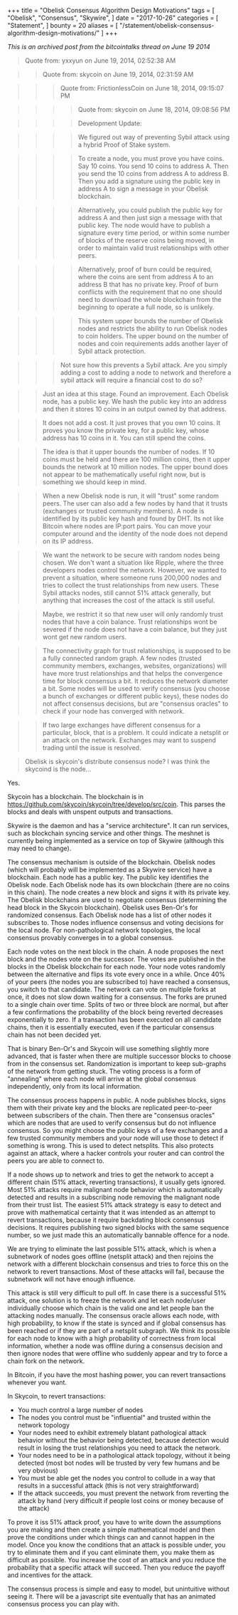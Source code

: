 +++
title = "Obelisk Consensus Algorithm Design Motivations"
tags = [
    "Obelisk",
    "Consensus",
    "Skywire",
]
date = "2017-10-26"
categories = [
    "Statement",
]
bounty = 20
aliases = [
	"/statement/obelisk-consensus-algorithm-design-motivations/"
]
+++

*This is an archived post from the bitcointalks thread on June 19 2014*

>Quote from: yxxyun on June 19, 2014, 02:52:38 AM

>>Quote from: skycoin on June 19, 2014, 02:31:59 AM

>>>Quote from: FrictionlessCoin on June 18, 2014, 09:15:07 PM

>>>>Quote from: skycoin on June 18, 2014, 09:08:56 PM

>>>>Development Update:

>>>>We figured out way of preventing Sybil attack using a hybrid Proof of
>>>>Stake system.

>>>>To create a node, you must prove you have coins. Say 10 coins. You send 10
>>>>coins to address A. Then you send the 10 coins from address A to address B.
>>>>Then you add a signature using the public key in address A to sign a message
>>>>in your Obelisk blockchain.

>>>>Alternatively, you could publish the public key for address A and then just
>>>>sign a message with that public key. The node would have to publish a
>>>>signature every time period, or within some number of blocks of the reserve
>>>>coins being moved, in order to maintain valid trust relationships with other
>>>>peers.

>>>>Alternatively, proof of burn could be required, where the coins are sent from
>>>>address A to an address B that has no private key. Proof of burn conflicts
>>>>with the requirement that no one should need to download the whole blockchain
>>>>from the beginning to operate a full node, so is unlikely.

>>>>This system upper bounds the number of Obelisk nodes and restricts the
>>>>ability to run Obelisk nodes to coin holders.
>>>>The upper bound on the number of nodes and coin requirements adds
>>>>another layer of Sybil attack protection.

>>>Not sure how this prevents a Sybil attack.
>>>Are you simply adding a cost to adding a node to network and therefore a
>>>sybil attack will require a financial cost to do so?

>>Just an idea at this stage. Found an improvement. Each Obelisk node, has a
>>public key. We hash the public key into an address and then it stores 10
>>coins in an output owned by that address.

>>It does not add a cost. It just proves that you own 10 coins. It proves you
>>know the private key, for a public key, whose address has 10 coins in it. You
>>can still spend the coins.

>>The idea is that it upper bounds the number of nodes. If 10 coins must be
>>held and there are 100 million coins, then it upper bounds the network at 10
>>million nodes. The upper bound does not appear to be mathematically useful
>>right now, but is something we should keep in mind.

>>When a new Obelisk node is run, it will "trust" some random peers. The user
>>can also add a few nodes by hand that it trusts (exchanges or trusted
>>community members). A node is identified by its public key hash and found by
>>DHT. Its not like Bitcoin where nodes are IP:port pairs. You can move your
>>computer around and the identity of the node does not depend on its IP
>>address.

>>We want the network to be secure with random nodes being chosen. We don't want
>>a situation like Ripple, where the three developers nodes control the
>>network. However, we wanted to prevent a situation, where someone runs
>>200,000 nodes and tries to collect the trust relationships from new users.
>>These Sybil attacks nodes, still cannot 51% attack generally, but anything
>>that increases the cost of the attack is still useful.

>>Maybe, we restrict it so that new user will only randomly trust nodes that
>>have a coin balance. Trust relationships wont be severed if the node does not
>>have a coin balance, but they just wont get new random users.

>>The connectivity graph for trust relationships, is supposed to be a fully
>>connected random graph. A few nodes (trusted community members, exchanges,
>>websites, organizations) will have more trust relationships and that helps
>>the convergence time for block consensus a bit. It reduces the network
>>diameter a bit.  Some nodes will be used to verify consensus (you choose a
>>bunch of exchanges or different public keys), these nodes do not affect
>>consensus decisions, but are "consensus oracles" to check if your node has
>>converged with network.

>>If two large exchanges have different consensus for a particular, block, that
>>is a problem. It could indicate a netsplit or an attack on the network.
>>Exchanges may want to suspend trading until the issue is resolved.

>Obelisk is skycoin's distribute consensus node? I was think the skycoind is
>the node...

Yes.

Skycoin has a blockchain. The blockchain is in
https://github.com/skycoin/skycoin/tree/develop/src/coin. This parses the
blocks and deals with unspent outputs and transactions.

Skywire is the daemon and has a "service architecture". It can run services,
such as blockchain syncing service and other things. The meshnet is currently
being implemented as a service on top of Skywire (although this may need to
change).

The consensus mechanism is outside of the blockchain. Obelisk nodes (which will
probably will be implemented as a Skywire service) have a blockchain.
Each node has a public key. The public key identifies the Obelisk node.
Each Obelisk node has its own blockchain (there are no coins in this chain).
The node creates a new block and signs it with its private key.
The Obelisk blockchains are used to negotiate consensus (determining the head
block in the Skycoin blockchain). Obelisk uses Ben-Or's for randomized
consensus. Each Obelisk node has a list of other nodes it subscribes to.
Those nodes influence consensus and voting decisions for the local node.
For non-pathological network topologies, the local consensus provably converges
in to a global consensus.

Each node votes on the next block in the chain. A node proposes the next
block and the nodes vote on the successor. The votes are published in the
blocks in the Obelisk blockchain for each node. Your node votes randomly
between the alternative and flips its vote every once in a while. Once 40% of
your peers (the nodes you are subscribed to) have reached a consensus, you
switch to that candidate. The network can vote on multiple forks at once, it
does not slow down waiting for a consensus. The forks are pruned to a single
chain over time. Splits of two or three block are normal, but after a few
confirmations the probability of the block being reverted decreases
exponentially to zero. If a transaction has been executed on all candidate
chains, then it is essentially executed, even if the particular consensus chain
has not been decided yet.

That is binary Ben-Or's and Skycoin will use something slightly more advanced,
that is faster when there are multiple successor blocks to choose from in the
consensus set. Randomization is important to keep sub-graphs of the network
from getting stuck. The voting process is a form of "annealing" where each
node will arrive at the global consensus independently, only from its local
information.

The consensus process happens in public. A node publishes blocks, signs them
with their private key and the blocks are replicated peer-to-peer between
subscribers of the chain. Then there are "consensus oracles" which are nodes
that are used to verify consensus but do not influence consensus. So you might
choose the public keys of a few exchanges and a few trusted community members
and your node will use those to detect if something is wrong. This is used to
detect netsplits. This also protects against an attack, where a hacker
controls your router and can control the peers you are able to connect to.

If a node shows up to network and tries to get the network to accept a
different chain (51% attack, reverting transactions), it usually gets ignored.
Most 51% attacks require malignant node behavior which is automatically
detected and results in a subscribing node removing the malignant node from
their trust list. The easiest 51% attack strategy is easy to detect and prove
with mathematical certainty that it was intended as an attempt to revert
transactions, because it require backdating block consensus decisions.
It requires publishing two signed blocks with the same sequence number,
so we just made this an automatically bannable offence for a node.

We are trying to eliminate the last possible 51% attack, which is when a
subnetwork of nodes goes offline (netsplit attack) and then rejoins the
network with a different blockchain consensus and tries to force this on the
network to revert transactions. Most of these attacks will fail, because the
subnetwork will not have enough influence.

This attack is still very difficult to pull off. In case there is
a successful 51% attack, one solution is to freeze the network and let each node/user
individually choose which chain is the valid one and let people ban the attacking
nodes manually. The consensus oracle allows each node, with high probability, to
know if the state is synced and if global consensus has been reached or if
they are part of a netsplit subgraph. We think its possible for each node to
know with a high probability of correctness from local information, whether a
node was offline during a consensus decision and then ignore nodes that
were offline who suddenly appear and try to force a chain fork on the network.

In Bitcoin, if you have the most hashing power, you can revert transactions
whenever you want.

In Skycoin, to revert transactions:

- You much control a large number of nodes
- The nodes you control must be "influential" and trusted within the network
  topology
- Your nodes need to exhibit extremely blatant pathological attack behavior
  without the behavior being detected, because detection would result in losing
  the trust relationships you need to attack the network.
- Your nodes need to be in a pathological attack topology, without it being
  detected (most bot nodes will be trusted by very few humans and be very obvious)
- You must be able get the nodes you control to collude in a way that results
  in a successful attack (this is not very straightforward)
- If the attack succeeds, you must prevent the network from reverting the
  attack by hand (very difficult if people lost coins or money because of the
  attack)

To prove it iss 51% attack proof, you have to write down the assumptions you are
making and then create a simple mathematical model and then prove the
conditions under which things can and cannot happen in the model. Once you
know the conditions that an attack is possible under, you try to eliminate
them and if you cant eliminate them, you make them as difficult as possible.
You increase the cost of an attack and you reduce the probability that a
specific attack will succeed. Then you reduce the payoff and incentives for
the attack.

The consensus process is simple and easy to model, but unintuitive without
seeing it. There will be a javascript site eventually that has an animated
consensus process you can play with.
